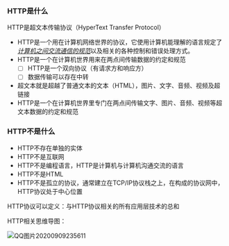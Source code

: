 ### HTTP是什么

HTTP是超文本传输协议（HyperText Transfer Protocol）

- HTTP是一个用在计算机网络世界的协议，它使用计算机能理解的语言规定了<u>*计算机之间交流通信的规范*</u>以及相关的各种控制和错误处理方式。
- HTTP是一个在计算机世界用来在两点间传输数据的约定和规范
  - [ ] HTTP是一个双向协议（有请求方和响应方）
  - [ ] 数据传输可以存在中转
- 超文本就是超越了普通文本的文本（HTML），图片、文字、音频、视频及超链接
- HTTP是一个在计算机世界里专门在两点间传输文字、图片、音频、视频等超文本数据的约定和规范

### HTTP不是什么

- HTTP不存在单独的实体
- HTTP不是互联网
- HTTP不是编程语言，HTTP是计算机与计算机沟通交流的语言
- HTTP不是HTML
- HTTP不是孤立的协议，通常建立在TCP/IP协议栈之上，在构成的协议网中，HTTP协议处于中心位置

HTTP协议可以定义：与HTTP协议相关的所有应用层技术的总和

HTTP相关思维导图：

![QQ图片20200909235611](C:\Users\Admin\Desktop\QQ图片20200909235611.jpg)